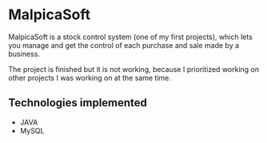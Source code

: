 # MalpicaSoft

MalpicaSoft is a stock control system (one of my first projects), which lets you manage and get the control of each purchase and sale made by a business.

The project is finished but it is not working, because I prioritized working on other projects I was working on at the same time.

## Technologies implemented
- JAVA
- MySQL